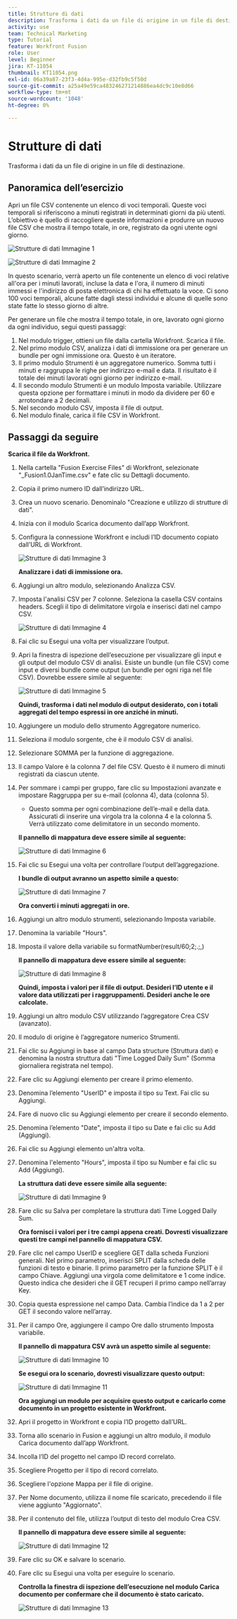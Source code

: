```yaml
---
title: Strutture di dati
description: Trasforma i dati da un file di origine in un file di destinazione. (Deve essere compreso tra 60 e 160 caratteri, ma è di 58 caratteri)
activity: use
team: Technical Marketing
type: Tutorial
feature: Workfront Fusion
role: User
level: Beginner
jira: KT-11054
thumbnail: KT11054.png
exl-id: 06a39a87-23f3-4d4a-995e-d32fb9c5f50d
source-git-commit: a25a49e59ca483246271214886ea4dc9c10e8d66
workflow-type: tm+mt
source-wordcount: '1048'
ht-degree: 0%

---
```


# Strutture di dati

Trasforma i dati da un file di origine in un file di destinazione.

## Panoramica dell’esercizio

Apri un file CSV contenente un elenco di voci temporali. Queste voci temporali si riferiscono a minuti registrati in determinati giorni da più utenti. L’obiettivo è quello di raccogliere queste informazioni e produrre un nuovo file CSV che mostra il tempo totale, in ore, registrato da ogni utente ogni giorno.

![Strutture di dati Immagine 1](../12-exercises/assets/data-structures-walkthrough-1.png)

![Strutture di dati Immagine 2](../12-exercises/assets/data-structures-walkthrough-2.png)


In questo scenario, verrà aperto un file contenente un elenco di voci relative all&#39;ora per i minuti lavorati, incluse la data e l&#39;ora, il numero di minuti immessi e l&#39;indirizzo di posta elettronica di chi ha effettuato la voce. Ci sono 100 voci temporali, alcune fatte dagli stessi individui e alcune di quelle sono state fatte lo stesso giorno di altre.

Per generare un file che mostra il tempo totale, in ore, lavorato ogni giorno da ogni individuo, segui questi passaggi:

1. Nel modulo trigger, ottieni un file dalla cartella Workfront. Scarica il file.
1. Nel primo modulo CSV, analizza i dati di immissione ora per generare un bundle per ogni immissione ora. Questo è un iteratore.
1. Il primo modulo Strumenti è un aggregatore numerico. Somma tutti i minuti e raggruppa le righe per indirizzo e-mail e data. Il risultato è il totale dei minuti lavorati ogni giorno per indirizzo e-mail.
1. Il secondo modulo Strumenti è un modulo Imposta variabile. Utilizzare questa opzione per formattare i minuti in modo da dividere per 60 e arrotondare a 2 decimali.
1. Nel secondo modulo CSV, imposta il file di output.
1. Nel modulo finale, carica il file CSV in Workfront.

## Passaggi da seguire

**Scarica il file da Workfront.**

1. Nella cartella &quot;Fusion Exercise Files&quot; di Workfront, selezionate &quot;_Fusion1.0JanTime.csv&quot; e fate clic su Dettagli documento.
1. Copia il primo numero ID dall’indirizzo URL.
1. Crea un nuovo scenario. Denominalo &quot;Creazione e utilizzo di strutture di dati&quot;.
1. Inizia con il modulo Scarica documento dall’app Workfront.
1. Configura la connessione Workfront e includi l’ID documento copiato dall’URL di Workfront.

   ![Strutture di dati Immagine 3](../12-exercises/assets/data-structures-walkthrough-3.png)

   **Analizzare i dati di immissione ora.**

1. Aggiungi un altro modulo, selezionando Analizza CSV.
1. Imposta l&#39;analisi CSV per 7 colonne. Seleziona la casella CSV contains headers. Scegli il tipo di delimitatore virgola e inserisci dati nel campo CSV.

   ![Strutture di dati Immagine 4](../12-exercises/assets/data-structures-walkthrough-4.png)

1. Fai clic su Esegui una volta per visualizzare l’output.
1. Apri la finestra di ispezione dell’esecuzione per visualizzare gli input e gli output del modulo CSV di analisi. Esiste un bundle (un file CSV) come input e diversi bundle come output (un bundle per ogni riga nel file CSV). Dovrebbe essere simile al seguente:

   ![Strutture di dati Immagine 5](../12-exercises/assets/data-structures-walkthrough-5.png)

   **Quindi, trasforma i dati nel modulo di output desiderato, con i totali aggregati del tempo espressi in ore anziché in minuti.**

1. Aggiungere un modulo dello strumento Aggregatore numerico.
1. Seleziona il modulo sorgente, che è il modulo CSV di analisi.
1. Selezionare SOMMA per la funzione di aggregazione.
1. Il campo Valore è la colonna 7 del file CSV. Questo è il numero di minuti registrati da ciascun utente.
1. Per sommare i campi per gruppo, fare clic su Impostazioni avanzate e impostare Raggruppa per su e-mail (colonna 4), data (colonna 5).

   + Questo somma per ogni combinazione dell’e-mail e della data. Assicurati di inserire una virgola tra la colonna 4 e la colonna 5. Verrà utilizzato come delimitatore in un secondo momento.

   **Il pannello di mappatura deve essere simile al seguente:**

   ![Strutture di dati Immagine 6](../12-exercises/assets/data-structures-walkthrough-6.png)

1. Fai clic su Esegui una volta per controllare l’output dell’aggregazione.

   **I bundle di output avranno un aspetto simile a questo:**

   ![Strutture di dati Immagine 7](../12-exercises/assets/data-structures-walkthrough-7.png)

   **Ora converti i minuti aggregati in ore.**

1. Aggiungi un altro modulo strumenti, selezionando Imposta variabile.
1. Denomina la variabile &quot;Hours&quot;.
1. Imposta il valore della variabile su formatNumber(result/60;2;.;,)

   **Il pannello di mappatura deve essere simile al seguente:**

   ![Strutture di dati Immagine 8](../12-exercises/assets/data-structures-walkthrough-8.png)

   **Quindi, imposta i valori per il file di output. Desideri l’ID utente e il valore data utilizzati per i raggruppamenti. Desideri anche le ore calcolate.**

1. Aggiungi un altro modulo CSV utilizzando l’aggregatore Crea CSV (avanzato).
1. Il modulo di origine è l’aggregatore numerico Strumenti.
1. Fai clic su Aggiungi in base al campo Data structure (Struttura dati) e denomina la nostra struttura dati &quot;Time Logged Daily Sum&quot; (Somma giornaliera registrata nel tempo).
1. Fare clic su Aggiungi elemento per creare il primo elemento.
1. Denomina l’elemento &quot;UserID&quot; e imposta il tipo su Text. Fai clic su Aggiungi.
1. Fare di nuovo clic su Aggiungi elemento per creare il secondo elemento.
1. Denomina l’elemento &quot;Date&quot;, imposta il tipo su Date e fai clic su Add (Aggiungi).
1. Fai clic su Aggiungi elemento un&#39;altra volta.
1. Denomina l&#39;elemento &quot;Hours&quot;, imposta il tipo su Number e fai clic su Add (Aggiungi).

   **La struttura dati deve essere simile alla seguente:**

   ![Strutture di dati Immagine 9](../12-exercises/assets/data-structures-walkthrough-9.png)

1. Fare clic su Salva per completare la struttura dati Time Logged Daily Sum.

   **Ora fornisci i valori per i tre campi appena creati. Dovresti visualizzare questi tre campi nel pannello di mappatura CSV.**

1. Fare clic nel campo UserID e scegliere GET dalla scheda Funzioni generali. Nel primo parametro, inserisci SPLIT dalla scheda delle funzioni di testo e binarie. Il primo parametro per la funzione SPLIT è il campo Chiave. Aggiungi una virgola come delimitatore e 1 come indice. Questo indica che desideri che il GET recuperi il primo campo nell’array Key.
1. Copia questa espressione nel campo Data. Cambia l’indice da 1 a 2 per GET il secondo valore nell’array.
1. Per il campo Ore, aggiungere il campo Ore dallo strumento Imposta variabile.

   **Il pannello di mappatura CSV avrà un aspetto simile al seguente:**

   ![Strutture di dati Immagine 10](../12-exercises/assets/data-structures-walkthrough-10.png)

   **Se esegui ora lo scenario, dovresti visualizzare questo output:**

   ![Strutture di dati Immagine 11](../12-exercises/assets/data-structures-walkthrough-11.png)

   **Ora aggiungi un modulo per acquisire questo output e caricarlo come documento in un progetto esistente in Workfront.**

1. Apri il progetto in Workfront e copia l’ID progetto dall’URL.
1. Torna allo scenario in Fusion e aggiungi un altro modulo, il modulo Carica documento dall’app Workfront.
1. Incolla l’ID del progetto nel campo ID record correlato.
1. Scegliere Progetto per il tipo di record correlato.
1. Scegliere l&#39;opzione Mappa per il file di origine.
1. Per Nome documento, utilizza il nome file scaricato, precedendo il file viene aggiunto &quot;Aggiornato&quot;.
1. Per il contenuto del file, utilizza l’output di testo del modulo Crea CSV.

   **Il pannello di mappatura deve essere simile al seguente:**

   ![Strutture di dati Immagine 12](../12-exercises/assets/data-structures-walkthrough-12.png)

1. Fare clic su OK e salvare lo scenario.
1. Fare clic su Esegui una volta per eseguire lo scenario.

   **Controlla la finestra di ispezione dell’esecuzione nel modulo Carica documento per confermare che il documento è stato caricato.**

   ![Strutture di dati Immagine 13](../12-exercises/assets/data-structures-walkthrough-13.png)
